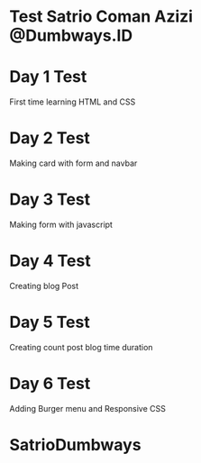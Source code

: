 # Test Satrio Coman Azizi @Dumbways.ID

# Day 1 Test
First time learning HTML and CSS

# Day 2 Test 
Making card with form and navbar

# Day 3 Test
Making form with javascript

# Day 4 Test 
Creating blog Post

# Day 5 Test
Creating count post blog time duration

# Day 6 Test
Adding Burger menu and Responsive CSS

# SatrioDumbways
